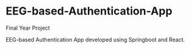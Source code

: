 # EEG-based-Authentication-App

Final Year Project

EEG-based Authentication App developed using Springboot and React. 
